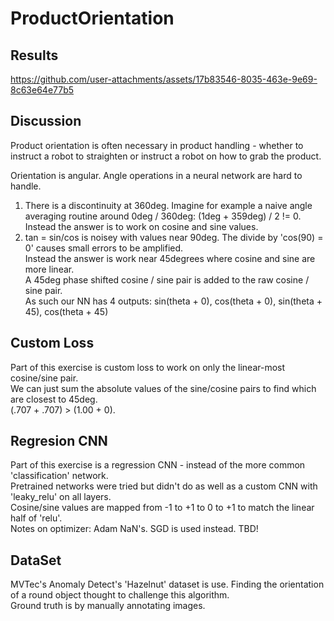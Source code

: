 # ProductOrientation

Results  
-------  
https://github.com/user-attachments/assets/17b83546-8035-463e-9e69-8c63e64e77b5

Discussion  
----------  
Product orientation is often necessary in product handling - whether to instruct a robot to straighten or instruct a robot on how to grab the product.  

Orientation is angular. Angle operations in a neural network are hard to handle.  
1) There is a discontinuity at 360deg. Imagine for example a naive angle averaging routine around 0deg / 360deg: (1deg + 359deg) / 2 != 0.  
Instead the answer is to work on cosine and sine values.  
2) tan = sin/cos is noisey with values near 90deg. The divide by 'cos(90) = 0' causes small errors to be amplified.  
Instead the answer is work near 45degrees where cosine and sine are more linear.  
A 45deg phase shifted cosine / sine pair is added to the raw cosine / sine pair.  
As such our NN has 4 outputs: sin(theta + 0), cos(theta + 0), sin(theta + 45), cos(theta + 45)
  
Custom Loss  
-----------  
Part of this exercise is custom loss to work on only the linear-most cosine/sine pair.    
We can just sum the absolute values of the sine/cosine pairs to find which are closest to 45deg.  
(.707 + .707) > (1.00 + 0).

Regresion CNN  
-------------  
Part of this exercise is a regression CNN - instead of the more common 'classification' network.  
Pretrained networks were tried but didn't do as well as a custom CNN with 'leaky_relu' on all layers.  
Cosine/sine values are mapped from -1 to +1 to 0 to +1 to match the linear half of 'relu'.  
Notes on optimizer: Adam NaN's. SGD is used instead. TBD!

DataSet  
-------  
MVTec's Anomaly Detect's 'Hazelnut' dataset is use. Finding the orientation of a round object thought to challenge this algorithm.  
Ground truth is by manually annotating images.  



   


 
